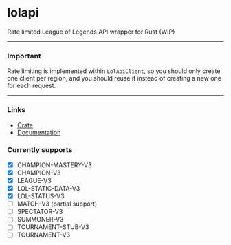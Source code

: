 # lolapi
Rate limited League of Legends API wrapper for Rust (WIP)

---

### Important

Rate limiting is implemented within `LolApiClient`, so you should only create one client per region, and you should reuse it instead of creating a new one for each request.

---

### Links

* [Crate](https://crates.io/crates/lolapi)
* [Documentation](https://docs.rs/lolapi)

### Currently supports

- [x] CHAMPION-MASTERY-V3
- [x] CHAMPION-V3
- [x] LEAGUE-V3
- [x] LOL-STATIC-DATA-V3
- [x] LOL-STATUS-V3
- [ ] MATCH-V3 (partial support)
- [ ] SPECTATOR-V3
- [ ] SUMMONER-V3
- [ ] TOURNAMENT-STUB-V3
- [ ] TOURNAMENT-V3
